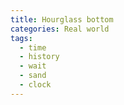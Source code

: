 ```yaml
---
title: Hourglass bottom
categories: Real world
tags:
  - time
  - history
  - wait
  - sand
  - clock
---
```

